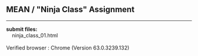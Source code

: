 ## MEAN / "Ninja Class" Assignment

----

**submit files:**<br />
&nbsp;&nbsp;&nbsp;&nbsp;ninja_class_01.html<br />
<br />
Verified browser : Chrome (Version 63.0.3239.132)<br />
<br />